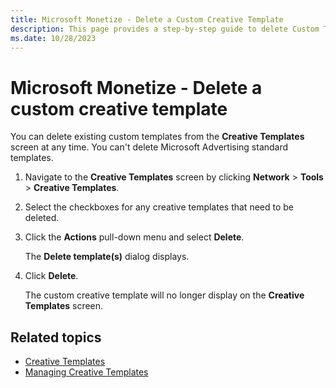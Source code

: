 ```yaml
---
title: Microsoft Monetize - Delete a Custom Creative Template
description: This page provides a step-by-step guide to delete Custom Templates from the Creative Templates screen. 
ms.date: 10/28/2023
---
```



# Microsoft Monetize - Delete a custom creative template

You can delete existing custom templates from the **Creative Templates** screen at any time. You can't delete Microsoft Advertising standard templates.

1. Navigate to the **Creative Templates** screen by clicking **Network** \> **Tools** \> **Creative Templates**.
1. Select the checkboxes for any creative templates that need to be deleted.
1. Click the **Actions** pull-down menu and select **Delete**.

    The **Delete template(s)** dialog displays.

1. Click **Delete**.

    The custom creative template will no longer display on the **Creative Templates** screen.

## Related topics

- [Creative Templates](creative-templates.md)
- [Managing Creative Templates](managing-creative-templates.md)